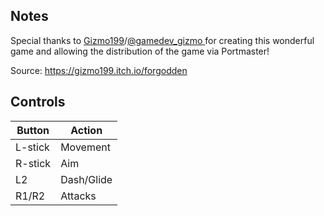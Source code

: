 ## Notes

Special thanks to [Gizmo199](https://gizmo199.itch.io/)/[@gamedev_gizmo ](https://twitter.com/gamedev_gizmo)for creating this wonderful game and allowing the distribution of the game via Portmaster!

Source: https://gizmo199.itch.io/forgodden

## Controls

| Button | Action |
|--|--| 
|L-stick|Movement|
|R-stick|Aim|
|L2|Dash/Glide|
|R1/R2|Attacks|


